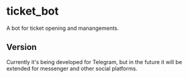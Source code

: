 # ticket_bot
A bot for ticket opening and manangements.

## Version
Currently it's being developed for Telegram, but in the future it will be extended for messenger and other social platforms.